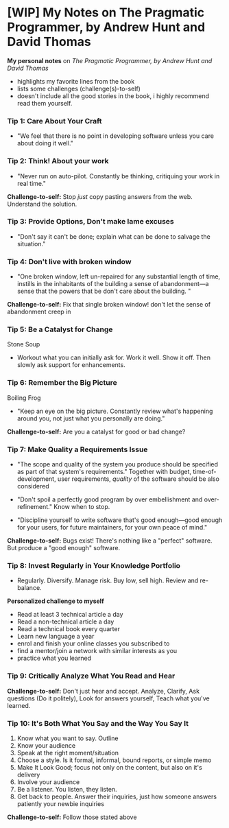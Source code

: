 # [WIP] My Notes on The Pragmatic Programmer, by Andrew Hunt and David Thomas

**My personal notes** on _The Pragmatic Programmer, by Andrew Hunt and David Thomas_
- highlights my favorite lines from the book
- lists some challenges (challenge(s)-to-self)
- doesn't include all the good stories in the book, i highly recommend read them yourself.

### Tip 1: Care About Your Craft
- "We feel that there is no point in developing software unless you care about doing it well."

### Tip 2: Think! About your work
- "Never run on auto-pilot. Constantly be thinking, critiquing your work in real time."
  
**Challenge-to-self:** Stop *just* copy pasting answers from the web. Understand the solution.

### Tip 3: Provide Options, Don't make lame excuses
- "Don't say it can't be done; explain what can be done to salvage the situation." 

### Tip 4: Don't live with broken window
- "One broken window, left un-repaired for any substantial length of time, instills in the inhabitants of the building a sense of abandonment—a sense that the powers that be don't care about the building. "

**Challenge-to-self:** Fix that single broken window! don't let the sense of abandonment creep in

### Tip 5: Be a Catalyst for Change

Stone Soup
- Workout what you can initially ask for. Work it well. Show it off. Then slowly ask support for enhancements.

### Tip 6: Remember the Big Picture

Boiling Frog
- "Keep an eye on the big picture. Constantly review what's happening around you, not just what you personally are doing." 
 
**Challenge-to-self:** Are you a catalyst for good or bad change?

### Tip 7: Make Quality a Requirements Issue
- "The scope and quality of the system you produce should be specified as part of that system's requirements." Together with budget, time-of-development, user requirements, *quality* of the software should be also considered

- "Don't spoil a perfectly good program by over embellishment and over-refinement." Know when to stop.
- "Discipline yourself to write software that's good enough—good enough for your users, for future maintainers, for your own peace of mind."
  
**Challenge-to-self:** Bugs exist! There's nothing like a "perfect" software.  But produce a "good enough" software.

### Tip 8: Invest Regularly in Your Knowledge Portfolio
- Regularly. Diversify. Manage risk. Buy low, sell high. Review and re-balance.

**Personalized challenge to myself**
- Read at least 3 technical article a day
- Read a non-technical article a day
- Read a technical book every quarter
- Learn new language a year
- enrol and finish your online classes you subscribed to
- find a mentor/join a network with similar interests as you
- practice what you learned

### Tip 9: Critically Analyze What You Read and Hear

**Challenge-to-self:**
Don't just hear and accept. Analyze, Clarify, Ask questions (Do it politely), Look for answers yourself, Teach what you've learned.

### Tip 10: It's Both What You Say and the Way You Say It
1. Know what you want to say. Outline
1. Know your audience
1. Speak at the right moment/situation
1. Choose a style. Is it formal, informal, bound reports, or simple memo
1. Make It Look Good; focus not only on the content, but also on it's delivery
1. Involve your audience
1. Be a listener. You listen, they listen.
1. Get back to people. Answer their inquiries, just how someone answers patiently your newbie inquiries

**Challenge-to-self:** Follow those stated above
